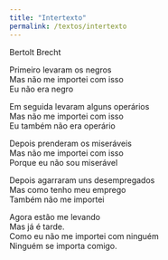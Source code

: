 ```yaml
---
title: "Intertexto"
permalink: /textos/intertexto
---
```


Bertolt Brecht

Primeiro levaram os negros  
Mas não me importei com isso  
Eu não era negro

Em seguida levaram alguns operários  
Mas não me importei com isso  
Eu também não era operário  

Depois prenderam os miseráveis  
Mas não me importei com isso  
Porque eu não sou miserável

Depois agarraram uns desempregados  
Mas como tenho meu emprego  
Também não me importei

Agora estão me levando  
Mas já é tarde.  
Como eu não me importei com ninguém  
Ninguém se importa comigo.

